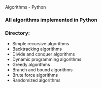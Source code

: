 Algorithms - Python


### All algorithms implemented in Python 

### Directory:

- Simple recursive algorithms
- Backtracking algorithms
- Divide and conquer algorithms
- Dynamic programming algorithms
- Greedy algorithms
- Branch and bound algorithms
- Brute force algorithms
- Randomized algorithms